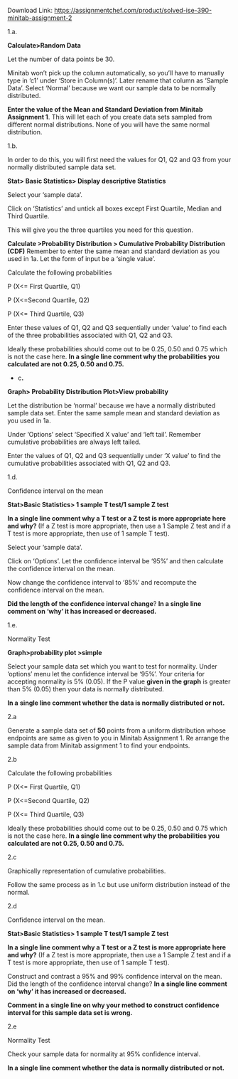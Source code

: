 Download Link: https://assignmentchef.com/product/solved-ise-390-minitab-assignment-2
<br>



1.a.

<strong>Calculate&gt;Random Data</strong>




Let the number of data points be 30.

Minitab won’t pick up the column automatically, so you’ll have to manually type in ‘c1’ under ‘Store in Column(s)’. Later rename that column as ‘Sample Data’.  Select ‘Normal’ because we want our sample data to be normally distributed.

<strong>Enter the value of the Mean and Standard Deviation from Minitab Assignment 1</strong>. This will let each of you create data sets sampled from different normal distributions. None of you will have the same normal distribution.




1.b.

In order to do this, you will first need the values for Q1, Q2 and Q3 from your normally distributed sample data set.

<strong>Stat&gt; Basic Statistics&gt; Display descriptive Statistics </strong>

Select your ‘sample data’.

Click on ‘Statistics’ and untick all boxes except First Quartile, Median and Third Quartile.

This will give you the three quartiles you need for this question.

<strong>Calculate &gt;Probability Distribution &gt; Cumulative Probability Distribution (CDF)</strong> Remember to enter the same mean and standard deviation as you used in 1a.  Let the form of input be a ‘single value’.










Calculate the following probabilities

P (X&lt;= First Quartile, Q1)

P (X&lt;=Second Quartile, Q2)

P (X&lt;= Third Quartile, Q3)

Enter these values of Q1, Q2 and Q3 sequentially under ‘value’ to find each of the three probabilities associated with Q1, Q2 and Q3.

Ideally these probabilities should come out to be 0.25, 0.50 and 0.75 which is not the case here. <strong>In a single line comment why the probabilities you calculated are not 0.25, 0.50 and 0.75.  </strong>




<ul>

 <li>c<strong>.</strong></li>

</ul>

<strong>Graph&gt; Probability Distribution Plot&gt;View probability  </strong>

Let the distribution be ‘normal’ because we have a normally distributed sample data set.  Enter the same sample mean and standard deviation as you used in 1a.

Under ‘Options’ select ‘Specified X value’ and ‘left tail’. Remember cumulative probabilities are always left tailed.

Enter the values of Q1, Q2 and Q3 sequentially under ‘X value’ to find the cumulative probabilities associated with Q1, Q2 and Q3.




1.d.

Confidence interval on the mean

<strong>Stat&gt;Basic Statistics&gt; 1 sample T test/1 sample Z test</strong>

<strong>In a single line comment why a T test or a Z test is more appropriate here and why? </strong>(If a Z test is more appropriate, then use a 1 Sample Z test and if a T test is more appropriate, then use of 1 sample T test).

Select your ‘sample data’.

Click on ‘Options’. Let the confidence interval be ‘95%’ and then calculate the confidence interval on the mean.

Now change the confidence interval to ‘85%’ and recompute the confidence interval on the mean.

<strong>Did the length of the confidence interval change</strong>? <strong>In a single line comment on ‘why’ it has increased or decreased.  </strong>




1.e.

Normality Test

<strong>Graph&gt;probability plot &gt;simple </strong>

Select your sample data set which you want to test for normality. Under ‘options’ menu let the confidence interval be ‘95%’.  Your criteria for accepting normality is 5% (0.05).  If the P value <strong>given in the graph</strong> is greater than 5% (0.05) then your data is normally distributed.

<strong>In a</strong> <strong>single line comment whether the data is normally distributed or not.  </strong>




2.a

Generate a sample data set of <strong>50 </strong>points from a uniform distribution whose endpoints are same as given to you in Minitab Assignment 1. Re arrange the sample data from Minitab assignment 1 to find your endpoints.










2.b

Calculate the following probabilities

P (X&lt;= First Quartile, Q1)

P (X&lt;=Second Quartile, Q2)

P (X&lt;= Third Quartile, Q3)

Ideally these probabilities should come out to be 0.25, 0.50 and 0.75 which is not the case here. <strong>In a single line comment why the probabilities you calculated are not 0.25, 0.50 and 0.75.  </strong>




2.c

Graphically representation of cumulative probabilities.

Follow the same process as in 1.c but use uniform distribution instead of the normal.




2.d

Confidence interval on the mean.

<strong>Stat&gt;Basic Statistics&gt; 1 sample T test/1 sample Z test</strong>

<strong>In a single line comment why a T test or a Z test is more appropriate here and why?</strong> (If a Z test is more appropriate, then use a 1 Sample Z test and if a T test is more appropriate, then use of 1 sample T test).

Construct and contrast a 95% and 99% confidence interval on the mean. Did the length of the confidence interval change? <strong>In a single line comment on ‘why’ it has increased or decreased.  </strong>

<strong>Comment in a single line on why your method to construct confidence interval for this sample data set is wrong.  </strong>




2.e

Normality Test

Check your sample data for normality at 95% confidence interval.

<strong>In a single line comment whether the data is normally distributed or not.  </strong>











